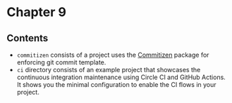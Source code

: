 # Chapter 9

## Contents

* `commitizen` consists of a project uses the [Commitizen](https://github.com/commitizen/cz-cli) package for enforcing git commit template.
* `ci` directory consists of an example project that showcases the continuous integration maintenance using Circle CI and GitHub Actions.  
It shows you the minimal configuration to enable the CI flows in your project.